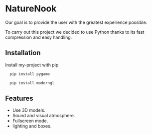 # NatureNook 

Our goal is to provide the user with the greatest experience possible.

To carry out this project we decided to use Python thanks to its fast compression and easy handling.


## Installation

Install my-project with pip

```bash
  pip install pygame
```

```bash
  pip install moderngl
``` 
## Features

- Use 3D models.
- Sound and visual atmosphere.
- Fullscreen mode.
- lighting and boxes.

